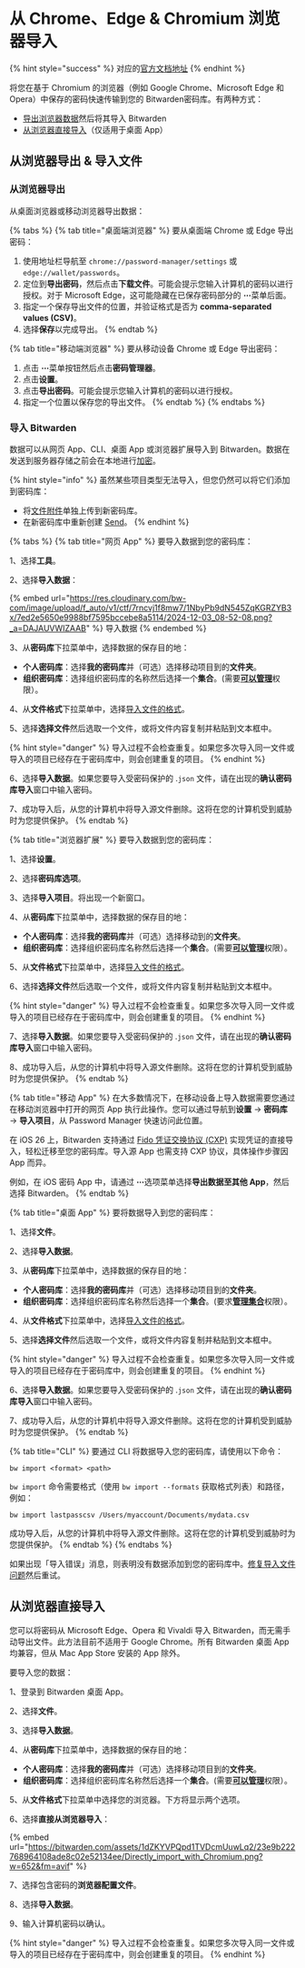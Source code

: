 # 从 Chrome、Edge & Chromium 浏览器导入

{% hint style="success" %}
对应的[官方文档地址](https://bitwarden.com/help/import-from-chrome/)
{% endhint %}

将您在基于 Chromium 的浏览器（例如 Google Chrome、Microsoft Edge 和 Opera）中保存的密码快速传输到您的 Bitwarden密码库。有两种方式：

* [导出浏览器数据](import-data-from-chrome.md#export-from-your-browser)然后将其导入 Bitwarden
* [从浏览器直接导入](import-data-from-chrome.md#import-directly-from-browser)（仅适用于桌面 App）

## 从浏览器导出 & 导入文件 <a href="#export-and-import-a-file-from-your-browser" id="export-and-import-a-file-from-your-browser"></a>

### 从浏览器导出 <a href="#export-from-your-browser" id="export-from-your-browser"></a>

从桌面浏览器或移动浏览器导出数据：

{% tabs %}
{% tab title="桌面端浏览器" %}
要从桌面端 Chrome 或 Edge 导出密码：

1. 使用地址栏导航至 `chrome://password-manager/settings` 或 `edge://wallet/passwords`。
2. 定位到**导出密码**，然后点击**下载文件**。可能会提示您输入计算机的密码以进行授权。对于 Microsoft Edge，这可能隐藏在已保存密码部分的 **⋯**&#x83DC;单后面。
3. 指定一个保存导出文件的位置，并验证格式是否为 **comma-separated values (CSV)**。
4. 选择**保存**以完成导出。
{% endtab %}

{% tab title="移动端浏览器" %}
要从移动设备 Chrome 或 Edge 导出密码：

1. 点击 **⋯**&#x83DC;单按钮然后点击**密码管理器**。
2. 点击**设置**。
3. 点击**导出密码**。可能会提示您输入计算机的密码以进行授权。
4. 指定一个位置以保存您的导出文件。
{% endtab %}
{% endtabs %}

### 导入 Bitwarden <a href="#import-to-bitwarden" id="import-to-bitwarden"></a>

数据可以从网页 App、CLI、桌面 App 或浏览器扩展导入到 Bitwarden。数据在发送到服务器存储之前会在本地进行[加密](../../../security/encryption/encryption-protocols.md)。

{% hint style="info" %}
虽然某些项目类型无法导入，但您仍然可以将它们添加到密码库：

* 将[文件附件](../../../your-vault/file-attachments.md)单独上传到新密码库。
* 在新密码库中重新创建 [Send](../../../bitwarden-send/about-send.md)。
{% endhint %}

{% tabs %}
{% tab title="网页 App" %}
要导入数据到您的密码库：

1、选择**工具**。

2、选择**导入数据**：

{% embed url="https://res.cloudinary.com/bw-com/image/upload/f_auto/v1/ctf/7rncvj1f8mw7/1NbyPb9dN545ZqKGRZYB3x/7ed2e5650e9988bf7595bccebe8a5114/2024-12-03_08-52-08.png?_a=DAJAUVWIZAAB" %}
导入数据
{% endembed %}

3、从**密码库**下拉菜单中，选择数据的保存目的地：

* **个人密码库**：选择**我的密码库**并（可选）选择移动项目到的**文件夹**。
* **组织密码库**：选择组织密码库的名称然后选择一个**集合**。(需要[**可以管理**](../../../admin-console/manage-shared-items/collections/about-collections.md#collections-permissions)权限）。

4、从**文件格式**下拉菜单中，选择[导入文件的格式](../../../import-export/import-and-export-faqs.md#q-what-file-formats-does-bitwarden-support-for-import)。

5、选择**选择文件**然后选取一个文件，或将文件内容复制并粘贴到文本框中。

{% hint style="danger" %}
导入过程不会检查重复。如果您多次导入同一文件或导入的项目已经存在于密码库中，则会创建重复的项目。
{% endhint %}

6、选择**导入数据**。如果您要导入受密码保护的 .`json` 文件，请在出现的**确认密码库导入**窗口中输入密码。

7、成功导入后，从您的计算机中将导入源文件删除。这将在您的计算机受到威胁时为您提供保护。
{% endtab %}

{% tab title="浏览器扩展" %}
要导入数据到您的密码库：

1、选择**设置**。

2、选择**密码库选项**。

3、选择**导入项目**。将出现一个新窗口。

4、从**密码库**下拉菜单中，选择数据的保存目的地：

* **个人密码库**：选择**我的密码库**并（可选）选择移动到的**文件夹**。
* **组织密码库**：选择组织密码库名称然后选择一个**集合**。(需要[**可以管理**](../../../admin-console/manage-shared-items/collections/about-collections.md#collections-permissions)权限）。

5、从**文件格式**下拉菜单中，选择[导入文件的格式](../../../import-export/import-and-export-faqs.md#q-what-file-formats-does-bitwarden-support-for-import)。

6、选择**选择文件**然后选取一个文件，或将文件内容复制并粘贴到文本框中。

{% hint style="danger" %}
导入过程不会检查重复。如果您多次导入同一文件或导入的项目已经存在于密码库中，则会创建重复的项目。
{% endhint %}

7、选择**导入数据**。如果您要导入受密码保护的 .`json` 文件，请在出现的**确认密码库导入**窗口中输入密码。

8、成功导入后，从您的计算机中将导入源文件删除。这将在您的计算机受到威胁时为您提供保护。
{% endtab %}

{% tab title="移动 App" %}
在大多数情况下，在移动设备上导入数据需要您通过在移动浏览器中打开的网页 App 执行此操作。您可以通过导航到**设置** → **密码库** → **导入项目**，从 Password Manager 快速访问此位置。

在 iOS 26 上，Bitwarden 支持通过 [Fido 凭证交换协议 (CXP)](https://fidoalliance.org/specifications-credential-exchange-specifications) 实现凭证的直接导入，轻松迁移至您的密码库。导入源 App 也需支持 CXP 协议，具体操作步骤因 App 而异。

例如，在 iOS 密码 App 中，请通过 **⋯**&#x9009;项菜单选择**导出数据至其他 App**，然后选择 Bitwarden。
{% endtab %}

{% tab title="桌面 App" %}
要将数据导入到您的密码库：

1、选择**文件**。

2、选择**导入数据**。

3、从**密码库**下拉菜单中，选择数据的保存目的地：

* **个人密码库**：选择**我的密码库**并（可选）选择移动项目到的**文件夹**。
* **组织密码库**：选择组织密码库名称然后选择一个**集合**。(要求[**管理集合**](../../../admin-console/manage-shared-items/collections/about-collections.md#collections-permissions)权限）。

4、从**文件格式**下拉菜单中，选择[导入文件的格式](../../../import-export/import-and-export-faqs.md#q-what-file-formats-does-bitwarden-support-for-import)。

5、选择**选择文件**然后选取一个文件，或将文件内容复制并粘贴到文本框中。

{% hint style="danger" %}
导入过程不会检查重复。如果您多次导入同一文件或导入的项目已经存在于密码库中，则会创建重复的项目。
{% endhint %}

6、选择**导入数据**。如果您要导入受密码保护的 .`json` 文件，请在出现的**确认密码库导入**窗口中输入密码。

7、成功导入后，从您的计算机中将导入源文件删除。这将在您的计算机受到威胁时为您提供保护。
{% endtab %}

{% tab title="CLI" %}
要通过 CLI 将数据导入您的密码库，请使用以下命令：

```shell
bw import <format> <path>
```

`bw import` 命令需要格式（使用 `bw import --formats` 获取格式列表）和路径，例如：

```shell
bw import lastpasscsv /Users/myaccount/Documents/mydata.csv
```

成功导入后，从您的计算机中将导入源文件删除。这将在您的计算机受到威胁时为您提供保护。
{% endtab %}
{% endtabs %}

如果出现「导入错误」消息，则表明没有数据添加到您的密码库中。[修复导入文件问题](../import-data.md#troubleshoot-import-errors)然后重试。

## 从浏览器直接导入 <a href="#import-directly-from-browser" id="import-directly-from-browser"></a>

您可以将密码从 Microsoft Edge、Opera 和 Vivaldi 导入 Bitwarden，而无需手动导出文件。此方法目前不适用于 Google Chrome。所有 Bitwarden 桌面 App 均兼容，但从 Mac App Store 安装的 App 除外。

要导入您的数据：

1、登录到 Bitwarden 桌面 App。

2、选择**文件**。

3、选择**导入数据**。

4、从**密码库**下拉菜单中，选择数据的保存目的地：

* **个人密码库**：选择**我的密码库**并（可选）选择移动项目到的**文件夹**。
* **组织密码库**：选择组织密码库名称然后选择一个**集合**。(需要[**可以管理**](../../../admin-console/manage-shared-items/collections/about-collections.md#collections-permissions)权限）。

5、从**文件格式**下拉菜单中选择您的浏览器。下方将显示两个选项。

6、选择**直接从浏览器导入**：

{% embed url="https://bitwarden.com/assets/1dZKYVPQpd1TVDcmUuwLq2/23e9b222768964108ade8c02e52134ee/Directly_import_with_Chromium.png?w=652&fm=avif" %}

7、选择包含密码的**浏览器配置文件**。

8、选择**导入数据**。

9、输入计算机密码以确认。

{% hint style="danger" %}
导入过程不会检查重复。如果您多次导入同一文件或导入的项目已经存在于密码库中，则会创建重复的项目。
{% endhint %}
